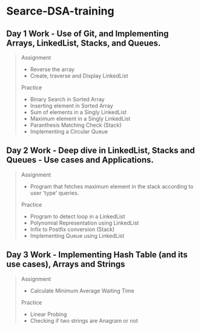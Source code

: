 # Searce-DSA-training

## Day 1 Work - Use of Git, and Implementing Arrays, LinkedList, Stacks, and Queues.

> Assignment
> * Reverse the array
> * Create, traverse and Display LinkedList
> 
> Practice
> * Binary Search in Sorted Array
> * Inserting element in Sorted Array
> * Sum of elements in a Singly LinkedList
> * Maximum element in a Singly LinkedList
> * Paranthesis Matching Check (Stack)
> * Implementing a Circular Queue

## Day 2 Work - Deep dive in LinkedList, Stacks and Queues - Use cases and Applications.

> Assignment
> * Program that fetches maximum element in the stack according to user 'type' queries.
> 
> Practice
> * Program to detect loop in a LinkedList
> * Polynomial Representation using LinkedList
> * Infix to Postfix conversion (Stack)
> * Implementing Queue using LinkedList

## Day 3 Work - Implementing Hash Table (and its use cases), Arrays and Strings

> Assignment
> * Calculate Minimum Average Waiting Time
> 
> Practice
> * Linear Probing
> * Checking if two strings are Anagram or not
